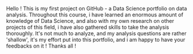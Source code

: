 Hello !
This is my first project on GitHub - a Data Science portfolio on data analysis.
Throughout this course, i have learned an enormous amount of knowledge of Data Science, and also with my own research on other projects of this field, i have also gathered skills to take the analysis thoroughly.
It's not much to analyze, and my analysis questions are rather 'shallow', it's my effort put into this portfolio, and i am happy to have your feedbacks on it !
Thanks all !
